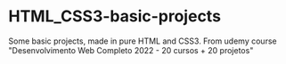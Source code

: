 # HTML_CSS3-basic-projects
Some basic projects, made in pure HTML and CSS3. From udemy course "Desenvolvimento Web Completo 2022 - 20 cursos + 20 projetos"
